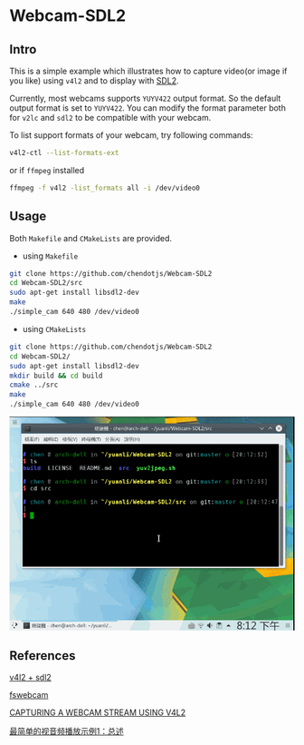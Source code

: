# Webcam-SDL2

## Intro

This is a simple example which illustrates how to capture video(or image if you like) using `v4l2` and to display with [SDL2](https://www.libsdl.org/).

Currently, most webcams supports `YUYV422` output format. So the default output format is set to `YUYV422`. You can modify the format parameter both for `v2lc` and `sdl2` to be compatible with your webcam.

To list support formats of your webcam, try following commands:
```bash
v4l2-ctl --list-formats-ext
```
or if `ffmpeg` installed
```bash
ffmpeg -f v4l2 -list_formats all -i /dev/video0
```

## Usage

Both `Makefile` and `CMakeLists` are provided.

-   using `Makefile`
```bash
git clone https://github.com/chendotjs/Webcam-SDL2
cd Webcam-SDL2/src
sudo apt-get install libsdl2-dev
make
./simple_cam 640 480 /dev/video0
```

-   using `CMakeLists`
```bash
git clone https://github.com/chendotjs/Webcam-SDL2
cd Webcam-SDL2/
sudo apt-get install libsdl2-dev
mkdir build && cd build
cmake ../src
make
./simple_cam 640 480 /dev/video0
```
![](./capture-example.gif)

## References

[v4l2 + sdl2](http://chendotjs.me/2017/06/24/v4l2%E9%85%8D%E5%90%88SDL2%E6%98%BE%E7%A4%BA%E6%91%84%E5%83%8F%E5%A4%B4%E8%A7%86%E9%A2%91/)

[fswebcam](https://github.com/fsphil/fswebcam)

[CAPTURING A WEBCAM STREAM USING V4L2](https://jwhsmith.net/2014/12/capturing-a-webcam-stream-using-v4l2/)

[最简单的视音频播放示例1：总述](http://blog.csdn.net/leixiaohua1020/article/details/40246783)
